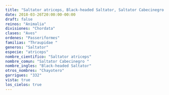 ```yaml
---
title: "Saltator atriceps, Black-headed Saltator, Saltator Cabecinegro "
date: 2018-03-26T20:00:00-00:00
draft: false
reinos: "Animalia"
divisiones: "Chordata"
clases: "Aves"
ordenes: "Passeriformes"
familias: "Thraupidae "
generos: "Saltator"
especie: "atriceps"
nombre_cientifico: "Saltator atriceps"
nombre_comun: "Saltator Cabecinegro "
nombre_ingles: "Black-headed Saltator"
otros_nombres: "Chayotero"
garrigues: "332"
vista: true
los_cielos: true
---
```

